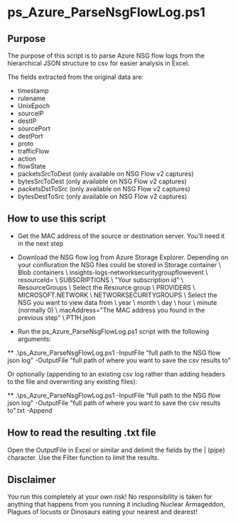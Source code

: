 # ps_Azure_ParseNsgFlowLog.ps1

## Purpose
The purpose of this script is to parse Azure NSG flow logs from the hierarchical JSON structure to csv for easier analysis in Excel.  

The fields extracted from the original data are:

* timestamp
* rulename
* UnixEpoch
* sourceIP
* destIP
* sourcePort
* destPort
* proto
* trafficFlow
* action
* flowState
* packetsSrcToDest (only available on NSG Flow v2 captures)
* bytesSrcToDest (only available on NSG Flow v2 captures)
* packetsDstToSrc (only available on NSG Flow v2 captures)
* bytesDestToSrc (only available on NSG Flow v2 captures)


## How to use this script
* Get the MAC address of the source or destination server. You'll need it in the next step

* Download the NSG flow log from Azure Storage Explorer. Depending on your confiuration the NSG files could be stored in Storage container \ Blob containers \ insights-logs-networksecuritygroupflowevent \ resourceId= \ SUBSCRIPTIONS \ "Your subscription id" \ ResourceGroups \ Select the Resource group \ PROVIDERS \ MICROSOFT.NETWORK \ NETWORKSECURITYGROUPS \ Select the NSG you want to view data from \ year \ month \ day \ hour \ minute (normally 0) \ macAddress="The MAC address you found in the previous step" \ PT1H.json

* Run the ps_Azure_ParseNsgFlowLog.ps1 script with the following arguments:

** .\ps_Azure_ParseNsgFlowLog.ps1 -InputFile "full path to the NSG flow json log" -OutputFile "full path of where you want to save the csv results to"

Or optionally (appending to an existing csv log rather than adding headers to the file and overwriting any existing files):

** .\ps_Azure_ParseNsgFlowLog.ps1 -InputFile "full path to the NSG flow json log" -OutputFile "full path of where you want to save the csv results to".txt -Append


## How to read the resulting .txt file
Open the OutputFile in Excel or similar and delimit the fields by the | (pipe) character. Use the Filter function to limit the results.


## Disclaimer
You run this completely at your own risk! No responsibility is taken for anything that happens from you running it including Nuclear Armageddon, Plagues of locusts or Dinosaurs eating your nearest and dearest!
